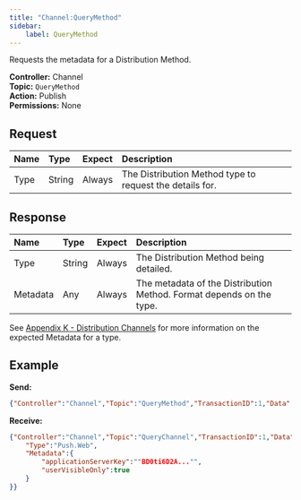 ```yaml
---
title: "Channel:QueryMethod"
sidebar:
    label: QueryMethod
---
```


Requests the metadata for a Distribution Method.

**Controller:** Channel\
**Topic:** `QueryMethod`\
**Action:** Publish\
**Permissions:** None

## Request

| Name   | Type    | Expect   | Description |
| :------| :------ | :------- | :--- |
| Type   | String  | Always   | The Distribution Method type to request the details for. |

## Response

| Name          | Type    | Expect    | Description |
| :------------ | :------ | :-------- | :---------- |
| Type          | String  | Always    | The Distribution Method being detailed. |
| Metadata      | Any     | Always    | The metadata of the Distribution Method. Format depends on the type. |

See [Appendix K - Distribution Channels](../../../appendices/k-distribution-channels/) for more information on the expected Metadata for a type.

## Example

**Send:**
```json
{"Controller":"Channel","Topic":"QueryMethod","TransactionID":1,"Data":{"Type":"Push.Web"}}
```

**Receive:**
```json
{"Controller":"Channel","Topic":"QueryChannel","TransactionID":1,"Data":{
	"Type":"Push.Web",
	"Metadata":{
		"applicationServerKey":""BD0ti6D2A..."",
		"userVisibleOnly":true
	}
}}
```
